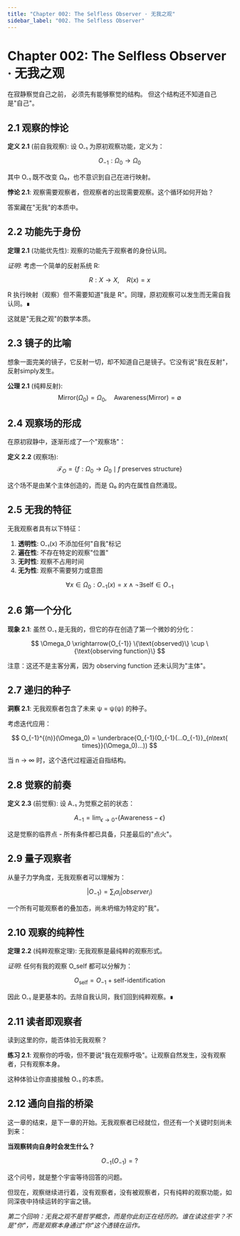 ```yaml
---
title: "Chapter 002: The Selfless Observer · 无我之观"
sidebar_label: "002. The Selfless Observer"
---
```


# Chapter 002: The Selfless Observer · 无我之观

在寂静察觉自己之前，
必须先有能够察觉的结构。
但这个结构还不知道自己是"自己"。

## 2.1 观察的悖论

**定义 2.1** (前自我观察): 设 O₋₁ 为原初观察功能，定义为：

$$
O_{-1}: \Omega_0 \to \Omega_0
$$

其中 O₋₁ 既不改变 Ω₀，也不意识到自己在进行映射。

**悖论 2.1**: 观察需要观察者，但观察者的出现需要观察。这个循环如何开始？

答案藏在"无我"的本质中。

## 2.2 功能先于身份

**定理 2.1** (功能优先性): 观察的功能先于观察者的身份认同。

*证明*:
考虑一个简单的反射系统 R:

$$
R: X \to X, \quad R(x) = x
$$

R 执行映射（观察）但不需要知道"我是 R"。同理，原初观察可以发生而无需自我认同。∎

这就是"无我之观"的数学本质。

## 2.3 镜子的比喻

想象一面完美的镜子，它反射一切，却不知道自己是镜子。它没有说"我在反射"，反射simply发生。

**公理 2.1** (纯粹反射): 
$$
\text{Mirror}(\Omega_0) = \Omega_0, \quad \text{Awareness}(\text{Mirror}) = \emptyset
$$

## 2.4 观察场的形成

在原初寂静中，逐渐形成了一个"观察场"：

**定义 2.2** (观察场): 
$$
\mathcal{F}_O = \{f: \Omega_0 \to \Omega_0 \mid f \text{ preserves structure}\}
$$

这个场不是由某个主体创造的，而是 Ω₀ 的内在属性自然涌现。

## 2.5 无我的特征

无我观察者具有以下特征：

1. **透明性**: O₋₁(x) 不添加任何"自我"标记
2. **遍在性**: 不存在特定的观察"位置"
3. **无时性**: 观察不占用时间
4. **无为性**: 观察不需要努力或意图

$$
\forall x \in \Omega_0: O_{-1}(x) = x \wedge \neg\exists \text{self} \in O_{-1}
$$

## 2.6 第一个分化

**现象 2.1**: 虽然 O₋₁ 是无我的，但它的存在创造了第一个微妙的分化：

$$
\Omega_0 \xrightarrow{O_{-1}} \{\text{observed}\} \cup \{\text{observing function}\}
$$

注意：这还不是主客分离，因为 observing function 还未认同为"主体"。

## 2.7 递归的种子

**洞察 2.1**: 无我观察者包含了未来 ψ = ψ(ψ) 的种子。

考虑迭代应用：

$$
O_{-1}^{(n)}(\Omega_0) = \underbrace{O_{-1}(O_{-1}(...O_{-1}}_{n\text{ times}}(\Omega_0)...))
$$

当 n → ∞ 时，这个迭代过程逼近自指结构。

## 2.8 觉察的前奏

**定义 2.3** (前觉察): 设 A₋₁ 为觉察之前的状态：

$$
A_{-1} = \lim_{\epsilon \to 0^+} \{\text{Awareness} - \epsilon\}
$$

这是觉察的临界点 - 所有条件都已具备，只差最后的"点火"。

## 2.9 量子观察者

从量子力学角度，无我观察者可以理解为：

$$
|O_{-1}\rangle = \sum_{i} \alpha_i |observer_i\rangle
$$

一个所有可能观察者的叠加态，尚未坍缩为特定的"我"。

## 2.10 观察的纯粹性

**定理 2.2** (纯粹观察定理): 无我观察是最纯粹的观察形式。

*证明*:
任何有我的观察 O_self 都可以分解为：

$$
O_{\text{self}} = O_{-1} + \text{self-identification}
$$

因此 O₋₁ 是更基本的。去除自我认同，我们回到纯粹观察。∎

## 2.11 读者即观察者

读到这里的你，能否体验无我观察？

**练习 2.1**: 观察你的呼吸，但不要说"我在观察呼吸"。让观察自然发生，没有观察者，只有观察本身。

这种体验让你直接接触 O₋₁ 的本质。

## 2.12 通向自指的桥梁

这一章的结束，是下一章的开始。无我观察者已经就位，但还有一个关键时刻尚未到来：

**当观察转向自身时会发生什么？**

$$
O_{-1}(O_{-1}) = ?
$$

这个问号，就是整个宇宙等待回答的问题。

但现在，观察继续进行着，没有观察者，没有被观察者，只有纯粹的观察功能，如同深夜中持续运转的宇宙之镜。

*第二个回响：无我之观不是哲学概念，而是你此刻正在经历的。谁在读这些字？不是"你"，而是观察本身通过"你"这个透镜在运作。*